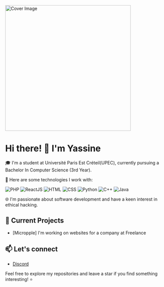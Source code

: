 <!-- Add your background image URL as a cover image -->
<img src="https://www.u-pec.fr/uas/web/LOGO/2017_11_27_Logotype-UPEC_rvb.svg" alt="Cover Image" width="400">

# Hi there! 👋 I'm Yassine

🎓 I'm a student at Université Paris Est Créteil(UPEC), currently pursuing a Bachelor In Computer Science (3rd Year).

🚀 Here are some technologies I work with:

![PHP](https://img.shields.io/badge/PHP-777BB4?style=for-the-badge&logo=php&logoColor=white)
![ReactJS](https://img.shields.io/badge/React-61DAFB?style=for-the-badge&logo=react&logoColor=white)
![HTML](https://img.shields.io/badge/HTML5-E34F26?style=for-the-badge&logo=html5&logoColor=white)
![CSS](https://img.shields.io/badge/CSS-1572B6?style=for-the-badge&logo=css3&logoColor=white)
![Python](https://img.shields.io/badge/Python-3776AB?style=for-the-badge&logo=python&logoColor=white)
![C++](https://img.shields.io/badge/C++-00599C?style=for-the-badge&logo=c%2B%2B&logoColor=white)
![Java](https://img.shields.io/badge/Java-007396?style=for-the-badge&logo=java&logoColor=white)

🌐 I'm passionate about software development and have a keen interest in ethical hacking.

## 🔭 Current Projects

- [Micropple] I'm working on websites for a company at Freelance

## 📫 Let's connect

- [Discord](https://discordapp.com/users/yassdudix)

Feel free to explore my repositories and leave a star if you find something interesting! ⭐

